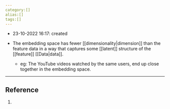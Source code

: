 ```yaml
---
category:[]
alias:[]
tags:[]
---
```


- 23-10-2022 16:17: created

- The embedding space has fewer [[dimensionality|dimension]] than the feature data in a way that captures some [[latent]] structure of the [[feature]] [[Data|data]].
	- eg: The YouTube videos watched by the same users, end up close together in the embedding space.

---
## Reference

1. 